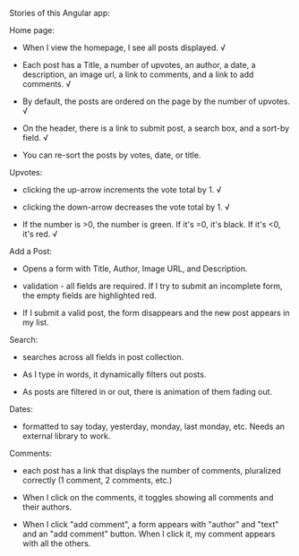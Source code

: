 Stories of this Angular app:

Home page:
  - When I view the homepage, I see all posts displayed. √

  - Each post has a Title, a number of upvotes, an author, a date, a description, an image url, a link to comments, and a link to add comments. √

  - By default, the posts are ordered on the page by the number of upvotes. √

  - On the header, there is a link to submit post, a search box, and a sort-by field. √

  - You can re-sort the posts by votes, date, or title.

Upvotes:
  - clicking the up-arrow increments the vote total by 1. √

  - clicking the down-arrow decreases the vote total by 1. √

  - If the number is >0, the number is green. If it's =0, it's black. If it's <0, it's red. √

Add a Post:
  - Opens a form with Title, Author, Image URL, and Description.

  - validation - all fields are required. If I try to submit an incomplete form, the empty fields are highlighted red.

  - If I submit a valid post, the form disappears and the new post appears in my list.

Search:
  - searches across all fields in post collection.

  - As I type in words, it dynamically filters out posts.

  - As posts are filtered in or out, there is animation of them fading out.

Dates:
  - formatted to say today, yesterday, monday, last monday, etc. Needs an external library to work.

Comments:
  - each post has a link that displays the number of comments, pluralized correctly (1 comment, 2 comments, etc.)

  - When I click on the comments, it toggles showing all comments and their authors.

  - When I click "add comment", a form appears with "author" and "text" and an "add comment" button. When I click it, my comment appears with all the others.
